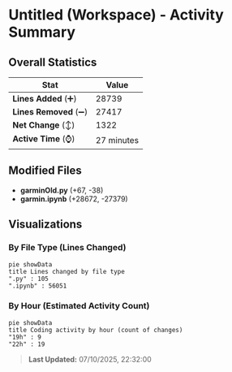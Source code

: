 # Untitled (Workspace) - Activity Summary 

## Overall Statistics

| Stat                   | Value                                                             |
| ---------------------- | ----------------------------------------------------------------- |
| **Lines Added** (➕)   | 28739                                          |
| **Lines Removed** (➖) | 27417                                        |
| **Net Change** (↕)    | 1322                |
| **Active Time** (⌚)   | 27 minutes |


## Modified Files
- **garminOld.py** (+67, -38)
- **garmin.ipynb** (+28672, -27379)

## Visualizations

### By File Type (Lines Changed)

```mermaid
pie showData
title Lines changed by file type
".py" : 105
".ipynb" : 56051
```

### By Hour (Estimated Activity Count)

```mermaid
pie showData
title Coding activity by hour (count of changes)
"19h" : 9
"22h" : 19
```


> **Last Updated:** 07/10/2025, 22:32:00